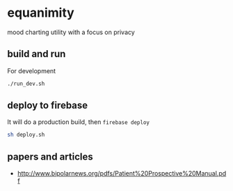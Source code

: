 # equanimity

mood charting utility with a focus on privacy

## build and run

For development

```sh
./run_dev.sh
```

## deploy to firebase

It will do a production build, then `firebase deploy`

```sh
sh deploy.sh
```

## papers and articles

- http://www.bipolarnews.org/pdfs/Patient%20Prospective%20Manual.pdf

